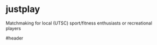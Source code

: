 justplay
========

Matchmaking for local (UTSC) sport/fitness enthusiasts or recreational players

#header
